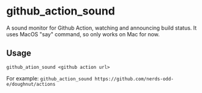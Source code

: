 # github_action_sound
A sound monitor for Github Action, watching and announcing build status.
It uses MacOS "say" command, so only works on Mac for now.

## Usage
`
github_ation_sound <github action url>
`

For example:
`
github_action_sound https://github.com/nerds-odd-e/doughnut/actions
`
